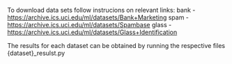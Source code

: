 To download data sets follow instrucions on relevant links: 
 bank - https://archive.ics.uci.edu/ml/datasets/Bank+Marketing
 spam - https://archive.ics.uci.edu/ml/datasets/Spambase
 glass - https://archive.ics.uci.edu/ml/datasets/Glass+Identification 

The results for each dataset can be obtained by running the respective files {dataset}_resulst.py 
